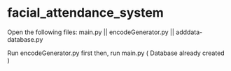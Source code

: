 # facial_attendance_system
Open the following files:
  main.py ||
  encodeGenerator.py ||
  adddata-database.py

Run encodeGenerator.py first
  then, run main.py
  ( Database already created )

  
